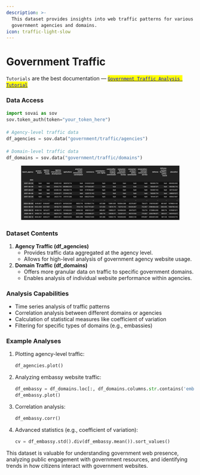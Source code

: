 ```yaml
---
description: >-
  This dataset provides insights into web traffic patterns for various U.S.
  government agencies and domains.
icon: traffic-light-slow
---
```


# Government Traffic

`Tutorials` are the best documentation — [<mark style="color:blue;">`Government Traffic Analysis Tutorial`</mark>](https://colab.research.google.com/github/sovai-research/sovai-public/blob/main/notebooks/datasets/Government%20Internet.ipynb)

### Data Access

```python
import sovai as sov
sov.token_auth(token="your_token_here")

# Agency-level traffic data
df_agencies = sov.data("government/traffic/agencies")

# Domain-level traffic data
df_domains = sov.data("government/traffic/domains")
```

<figure><img src="../../.gitbook/assets/image (116).png" alt=""><figcaption></figcaption></figure>

### Dataset Contents

1. **Agency Traffic (df\_agencies)**
   * Provides traffic data aggregated at the agency level.
   * Allows for high-level analysis of government agency website usage.
2. **Domain Traffic (df\_domains)**
   * Offers more granular data on traffic to specific government domains.
   * Enables analysis of individual website performance within agencies.

### Analysis Capabilities

* Time series analysis of traffic patterns
* Correlation analysis between different domains or agencies
* Calculation of statistical measures like coefficient of variation
* Filtering for specific types of domains (e.g., embassies)

### Example Analyses

1.  Plotting agency-level traffic:

    ```python
    df_agencies.plot()
    ```
2.  Analyzing embassy website traffic:

    ```python
    df_embassy = df_domains.loc[:, df_domains.columns.str.contains('embassy', case=False)]
    df_embassy.plot()
    ```
3.  Correlation analysis:

    ```python
    df_embassy.corr()
    ```
4.  Advanced statistics (e.g., coefficient of variation):

    ```python
    cv = df_embassy.std().div(df_embassy.mean()).sort_values()
    ```

This dataset is valuable for understanding government web presence, analyzing public engagement with government resources, and identifying trends in how citizens interact with government websites.
